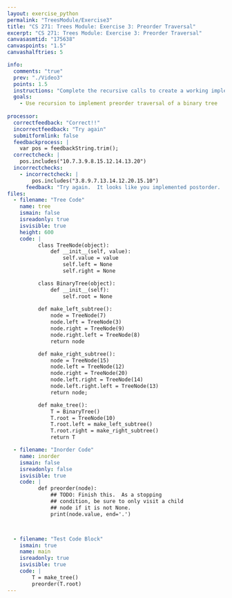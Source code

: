 ```yaml
---
layout: exercise_python
permalink: "TreesModule/Exercise3"
title: "CS 271: Trees Module: Exercise 3: Preorder Traversal"
excerpt: "CS 271: Trees Module: Exercise 3: Preorder Traversal"
canvasasmtid: "175638"
canvaspoints: "1.5"
canvashalftries: 5

info:
  comments: "true"
  prev: "./Video3"
  points: 1.5
  instructions: "Complete the recursive calls to create a working implementation of preorder traversal."
  goals:
    - Use recursion to implement preorder traversal of a binary tree
    
processor:  
  correctfeedback: "Correct!!" 
  incorrectfeedback: "Try again"
  submitformlink: false
  feedbackprocess: | 
    var pos = feedbackString.trim();
  correctcheck: |
    pos.includes("10.7.3.9.8.15.12.14.13.20")
  incorrectchecks:
    - incorrectcheck: |
        pos.includes("3.8.9.7.13.14.12.20.15.10")
      feedback: "Try again.  It looks like you implemented postorder.  Move the print statement to before the recursive calls"
files:
  - filename: "Tree Code"
    name: tree
    ismain: false
    isreadonly: true
    isvisible: true
    height: 600
    code: | 
          class TreeNode(object):
              def __init__(self, value):
                  self.value = value
                  self.left = None
                  self.right = None

          class BinaryTree(object):
              def __init__(self):
                  self.root = None
          
          def make_left_subtree():
              node = TreeNode(7)
              node.left = TreeNode(3)
              node.right = TreeNode(9)
              node.right.left = TreeNode(8)
              return node

          def make_right_subtree():
              node = TreeNode(15)
              node.left = TreeNode(12)
              node.right = TreeNode(20)
              node.left.right = TreeNode(14)
              node.left.right.left = TreeNode(13)
              return node;

          def make_tree():
              T = BinaryTree()
              T.root = TreeNode(10)
              T.root.left = make_left_subtree()
              T.root.right = make_right_subtree()
              return T

  - filename: "Inorder Code"
    name: inorder
    ismain: false
    isreadonly: false
    isvisible: true
    code: | 
          def preorder(node):
              ## TODO: Finish this.  As a stopping
              ## condition, be sure to only visit a child
              ## node if it is not None.
              print(node.value, end='.')



  - filename: "Test Code Block"
    ismain: true
    name: main
    isreadonly: true
    isvisible: true
    code: |
        T = make_tree()
        preorder(T.root)
---
```

